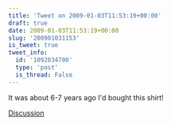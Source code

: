 ```yaml
---
title: 'Tweet on 2009-01-03T11:53:19+00:00'
draft: true
date: 2009-01-03T11:53:19+00:00
slug: '200901031153'
is_tweet: true
tweet_info:
  id: '1092834700'
  type: 'post'
  is_thread: False
---
```




It was about 6-7 years ago I'd bought this shirt!

[Discussion](https://x.com/sytelus/status/1092834700)
